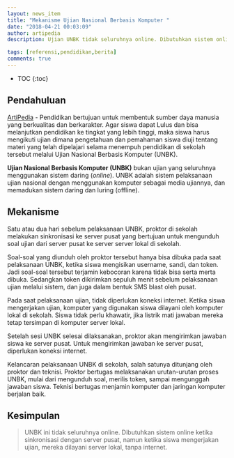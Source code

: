 ```yaml
---
layout: news_item
title: "Mekanisme Ujian Nasional Berbasis Komputer "
date: "2018-04-21 00:03:09"
author: artipedia
description: Ujian UNBK tidak seluruhnya online. Dibutuhkan sistem online ketika sinkronisasi dengan server pusat, namun ketika siswa mengerjakan ujian, mereka dilayani server lokal, tanpa internet.

tags: [referensi,pendidikan,berita]
comments: true
---
```


* TOC
{:toc}
## Pendahuluan
[ArtiPedia](/ "ArtiPedia") - Pendidikan bertujuan untuk membentuk sumber daya manusia yang berkualitas dan berkarakter. Agar siswa dapat Lulus dan bisa melanjutkan pendidikan ke tingkat yang lebih tinggi, maka siswa harus mengikuti ujian dimana pengetahuan dan pemahaman siswa diuji tentang materi yang telah dipelajari selama menempuh pendidikan di sekolah tersebut melalui Ujian Nasional Berbasis Komputer (UNBK).

**Ujian Nasional Berbasis Komputer (UNBK)** bukan ujian yang seluruhnya menggunakan sistem daring (*online*). UNBK adalah sistem pelaksanaan ujian nasional dengan menggunakan komputer sebagai media ujiannya, dan memadukan sistem daring dan luring (offline).

## Mekanisme
Satu atau dua hari sebelum pelaksanaan UNBK, proktor di sekolah melakukan sinkronisasi ke server pusat yang bertujuan untuk mengunduh soal ujian dari server pusat ke server server lokal di sekolah.

Soal-soal yang diunduh oleh proktor tersebut hanya bisa dibuka pada saat pelaksanaan UNBK, ketika siswa mengisikan username, sandi, dan token. Jadi soal-soal tersebut terjamin kebocoran karena tidak bisa serta merta dibuka. Sedangkan token dikirimkan sepuluh menit sebelum pelaksanaan ujian melalui sistem, dan juga dalam bentuk SMS blast oleh pusat.

Pada saat pelaksanaan ujian, tidak diperlukan koneksi internet. Ketika siswa mengerjakan ujian, komputer yang digunakan siswa dilayani oleh komputer lokal di sekolah. Siswa tidak perlu khawatir, jika listrik mati jawaban mereka tetap tersimpan di komputer server lokal.

Setelah sesi UNBK selesai dilaksanakan, proktor akan mengirimkan jawaban siswa ke server pusat. Untuk mengirimkan jawaban ke server pusat, diperlukan koneksi internet.

Kelancaran pelaksanaan UNBK di sekolah, salah satunya ditunjang oleh proktor dan teknisi. Proktor bertugas melaksanakan urutan-urutan proses UNBK, mulai dari mengunduh soal, merilis token, sampai mengunggah jawaban siswa. Teknisi bertugas menjamin komputer dan jaringan komputer berjalan baik. 
## Kesimpulan 
> UNBK ini tidak seluruhnya online. Dibutuhkan sistem online ketika sinkronisasi dengan server pusat, namun ketika siswa mengerjakan ujian, mereka dilayani server lokal, tanpa internet.
